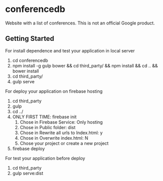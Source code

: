# conferencedb
Website with a list of conferences. This is not an official Google product.

## Getting Started

For install dependence and test your application in local server

1. cd conferencedb
2. npm install -g gulp bower && cd third_party/ && npm install && cd .. && bower install
3. cd third_party/
4. gulp serve


For deploy your application on firebase hosting

1. cd third_party
2. gulp
2. cd ../
3. ONLY FIRST TIME: firebase init 
	1. Chose in Firebase Service: Only hosting
	3. Chose in Public folder: dist
	4. Chose in Rewrite all urls to Index.html: y
	5. Chose in Overwrite index.html: N
	6. Chose your project or create a new project
3. firebase deploy

For test your application before deploy

1. cd third_party
2. gulp serve:dist